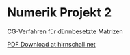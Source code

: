 # Numerik Projekt 2
CG-Verfahren für dünnbesetzte Matrizen

[PDF Download at hirnschall.net](https://blog.hirnschall.net/downloads)
